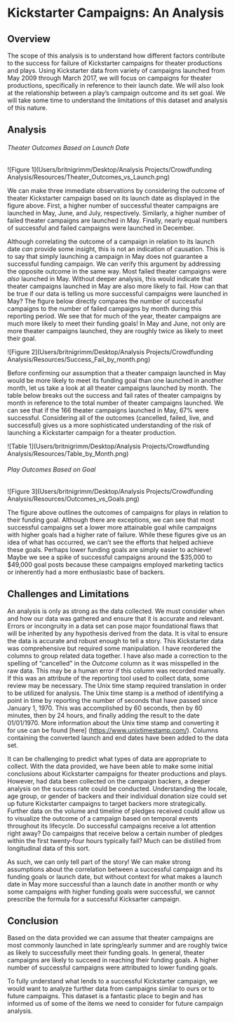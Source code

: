 # **Kickstarter Campaigns: An Analysis**

## Overview

The scope of this analysis is to understand how different factors contribute to the success for failure of Kickstarter campaigns for theater productions and plays. Using Kickstarter data from variety of campaigns launched from May 2009 through March 2017, we will focus on campaigns for theater productions, specifically in reference to their launch date. We will also look at the relationship between a play’s campaign outcome and its set goal. We will take some time to understand the limitations of this dataset and analysis of this nature.

## Analysis

###### Theater Outcomes Based on Launch Date

![Figure 1](Users/britnigrimm/Desktop/Analysis Projects/Crowdfunding Analysis/Resources/Theater_Outcomes_vs_Launch.png)

We can make three immediate observations by considering the outcome of theater Kickstarter campaign based on its launch date as displayed in the figure above. First, a higher number of successful theater campaigns are launched in May, June, and July, respectively. Similarly, a higher number of failed theater campaigns are launched in May. Finally, nearly equal numbers of successful and failed campaigns were launched in December.

Although correlating the outcome of a campaign in relation to its launch date *can* provide some insight, this is not an indication of causation. This is to say that simply launching a campaign in May does not guarantee a successful funding campaign. We can verify this argument by addressing the opposite outcome in the same way. Most failed theater campaigns were *also* launched in May. Without deeper analysis, this would indicate that theater campaigns launched in May are also more likely to fail. How can that be true if our data is telling us more successful campaigns were launched in May? The figure below directly compares the number of successful campaigns to the number of failed campaigns by month during this reporting period. We see that for much of the year, theater campaigns are much more likely to meet their funding goals! In May and June, not only are more theater campaigns launched, they are roughly twice as likely to meet their goal. 

![Figure 2](Users/britnigrimm/Desktop/Analysis Projects/Crowdfunding Analysis/Resources/Success_Fail_by_month.png)


Before confirming our assumption that a theater campaign launched in May would be more likely to meet its funding goal than one launched in another month, let us take a look at all theater campaigns launched by month. The table below breaks out the success and fail rates of theater campaigns by month in reference to the total number of theater campaigns launched. We can see that if the 166 theater campaigns launched in May, 67% were successful. Considering all of the outcomes (cancelled, failed, live, and successful) gives us a more sophisticated understanding of the risk of launching a Kickstarter campaign for a theater production. 

![Table 1](Users/britnigrimm/Desktop/Analysis Projects/Crowdfunding Analysis/Resources/Table_by_Month.png)

###### Play Outcomes Based on Goal

![Figure 3](Users/britnigrimm/Desktop/Analysis Projects/Crowdfunding Analysis/Resources/Outcomes_vs_Goals.png)


The figure above outlines the outcomes of campaigns for plays in relation to their funding goal. Although there are exceptions, we can see that most successful campaigns set a lower more attainable goal while campaigns with higher goals had a higher rate of failure. While these figures give us an idea of what has occurred, we can’t see the efforts that helped achieve these goals. Perhaps lower funding goals are simply easier to achieve! Maybe we see a spike of successful campaigns around the $35,000 to $49,000 goal posts because these campaigns employed marketing tactics or inherently had a more enthusiastic base of backers.

## Challenges and Limitations

An analysis is only as strong as the data collected. We must consider when and how our data was gathered and ensure that it is accurate and relevant. Errors or incongruity in a data set can pose major foundational flaws that will be inherited by any hypothesis derived from the data. It is vital to ensure the data is accurate and robust enough to tell a story. This Kickstarter data was comprehensive but required some manipulation. I have reordered the columns to group related data together. I have also made a correction to the spelling of “cancelled” in the *Outcome* column as it was misspelled in the raw data. This may be a human error if this column was recorded manually. If this was an attribute of the reporting tool used to collect data, some review may be necessary. The Unix time stamp required translation in order to be utilized for analysis. The Unix time stamp is a method of identifying a point in time by reporting the number of seconds that have passed since January 1, 1970. This was accomplished by 60 seconds, then by 60 minutes, then by 24 hours, and finally adding the result to the date 01/01/1970. More information about the Unix time stamp and converting it for use can be found [here] (https://www.unixtimestamp.com/). Columns containing the converted launch and end dates have been added to the data set.

It can be challenging to predict what types of data are appropriate to collect. With the data provided, we have been able to make some initial conclusions about Kickstarter campaigns for theater productions and plays. However, had data been collected on the campaign backers, a deeper analysis on the success rate could be conducted. Understanding the locale, age group, or gender of backers and their individual donation size could set up future Kickstarter campaigns to target backers more strategically. Further data on the volume and timeline of pledges received could allow us to visualize the outcome of a campaign based on temporal events throughout its lifecycle. Do successful campaigns receive a lot attention right away? Do campaigns that receive below a certain number of pledges within the first twenty-four hours typically fail? Much can be distilled from longitudinal data of this sort.

As such, we can only tell part of the story! We can make strong assumptions about the correlation between a successful campaign and its funding goals or launch date, but without context for what makes a launch date in May more successful than a launch date in another month or why some campaigns with higher funding goals were successful, we cannot prescribe the formula for a successful Kicksarter campaign.

## Conclusion

Based on the data provided we can assume that theater campaigns are most commonly launched in late spring/early summer and are roughly twice as likely to successfully meet their funding goals. In general, theater campaigns are likely to succeed in reaching their funding goals. A higher number of successful campaigns were attributed to lower funding goals.

To fully understand what lends to a successful Kickstarter campaign, we would want to analyze further data from campaigns similar to ours or to future campaigns. This dataset is a fantastic place to begin and has informed us of some of the items we need to consider for future campaign analysis.

